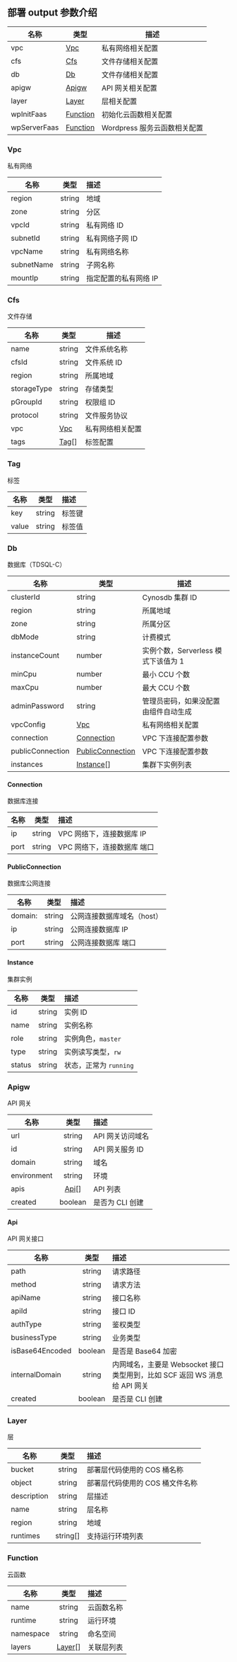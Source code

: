 ## 部署 output 参数介绍

| 名称         | 类型                  | 描述                         |
| ------------ | --------------------- | ---------------------------- |
| vpc          | [Vpc](#Vpc)           | 私有网络相关配置             |
| cfs          | [Cfs](#Cfs)           | 文件存储相关配置             |
| db           | [Db](#Db)             | 文件存储相关配置             |
| apigw        | [Apigw](#Apigw)       | API 网关相关配置             |
| layer        | [Layer](#Layer)       | 层相关配置                   |
| wpInitFaas   | [Function](#Function) | 初始化云函数相关配置         |
| wpServerFaas | [Function](#Function) | Wordpress 服务云函数相关配置 |

### Vpc

私有网络

| 名称       |  类型  | 描述                  |
| ---------- | :----: | :-------------------- |
| region     | string | 地域                  |
| zone       | string | 分区                  |
| vpcId      | string | 私有网络 ID           |
| subnetId   | string | 私有网络子网 ID       |
| vpcName    | string | 私有网络名称          |
| subnetName | string | 子网名称              |
| mountIp    | string | 指定配置的私有网络 IP |

### Cfs

文件存储

| 名称        | 类型          | 描述             |
| ----------- | ------------- | ---------------- |
| name        | string        | 文件系统名称     |
| cfsId       | string        | 文件系统 ID      |
| region      | string        | 所属地域         |
| storageType | string        | 存储类型         |
| pGroupId    | string        | 权限组 ID        |
| protocol    | string        | 文件服务协议     |
| vpc         | [Vpc](#Vpc)   | 私有网络相关配置 |
| tags        | [Tag](#Tag)[] | 标签配置         |

### Tag

标签

| 名称  |  类型  | 描述   |
| ----- | :----: | :----- |
| key   | string | 标签键 |
| value | string | 标签值 |

### Db

数据库（TDSQL-C）

| 名称             | 类型                                  | 描述                                 |
| ---------------- | ------------------------------------- | ------------------------------------ |
| clusterId        | string                                | Cynosdb 集群 ID                      |
| region           | string                                | 所属地域                             |
| zone             | string                                | 所属分区                             |
| dbMode           | string                                | 计费模式                             |
| instanceCount    | number                                | 实例个数，Serverless 模式下该值为 1  |
| minCpu           | number                                | 最小 CCU 个数                        |
| maxCpu           | number                                | 最大 CCU 个数                        |
| adminPassword    | string                                | 管理员密码，如果没配置由组件自动生成 |
| vpcConfig        | [Vpc](#Vpc)                           | 私有网络相关配置                     |
| connection       | [Connection](#Connection)             | VPC 下连接配置参数                   |
| publicConnection | [PublicConnection](#PublicConnection) | VPC 下连接配置参数                   |
| instances        | [Instance](#Instance)[]               | 集群下实例列表                       |

#### Connection

数据库连接

| 名称 |  类型  | 描述                        |
| ---- | :----: | :-------------------------- |
| ip   | string | VPC 网络下，连接数据库 IP   |
| port | string | VPC 网络下，连接数据库 端口 |

#### PublicConnection

数据库公网连接

| 名称    |  类型  | 描述                       |
| ------- | :----: | :------------------------- |
| domain: | string | 公网连接数据库域名（host） |
| ip      | string | 公网连接数据库 IP          |
| port    | string | 公网连接数据库 端口        |

#### Instance

集群实例

| 名称   |  类型  | 描述                   |
| ------ | :----: | :--------------------- |
| id     | string | 实例 ID                |
| name   | string | 实例名称               |
| role   | string | 实例角色，`master`     |
| type   | string | 实例读写类型，`rw`     |
| status | string | 状态，正常为 `running` |

### Apigw

API 网关

| 名称        |     类型      | 描述             |
| ----------- | :-----------: | :--------------- |
| url         |    string     | API 网关访问域名 |
| id          |    string     | API 网关服务 ID  |
| domain      |    string     | 域名             |
| environment |    string     | 环境             |
| apis        | [Api](#Api)[] | API 列表         |
| created     |    boolean    | 是否为 CLI 创建  |

#### Api

API 网关接口

| 名称            |  类型   | 描述                                                                      |
| --------------- | :-----: | :------------------------------------------------------------------------ |
| path            | string  | 请求路径                                                                  |
| method          | string  | 请求方法                                                                  |
| apiName         | string  | 接口名称                                                                  |
| apiId           | string  | 接口 ID                                                                   |
| authType        | string  | 鉴权类型                                                                  |
| businessType    | string  | 业务类型                                                                  |
| isBase64Encoded | boolean | 是否是 Base64 加密                                                        |
| internalDomain  | string  | 内网域名，主要是 Websocket 接口类型用到，比如 SCF 返回 WS 消息给 API 网关 |
| created         | boolean | 是否是 CLI 创建                                                           |

### Layer

层

| 名称        |   类型   | 描述                            |
| ----------- | :------: | :------------------------------ |
| bucket      |  string  | 部署层代码使用的 COS 桶名称     |
| object      |  string  | 部署层代码使用的 COS 桶文件名称 |
| description |  string  | 层描述                          |
| name        |  string  | 层名称                          |
| region      |  string  | 地域                            |
| runtimes    | string[] | 支持运行环境列表                |

### Function

云函数

| 名称      |       类型        | 描述       |
| --------- | :---------------: | :--------- |
| name      |      string       | 云函数名称 |
| runtime   |      string       | 运行环境   |
| namespace |      string       | 命名空间   |
| layers    | [Layer](#Layer)[] | 关联层列表 |
